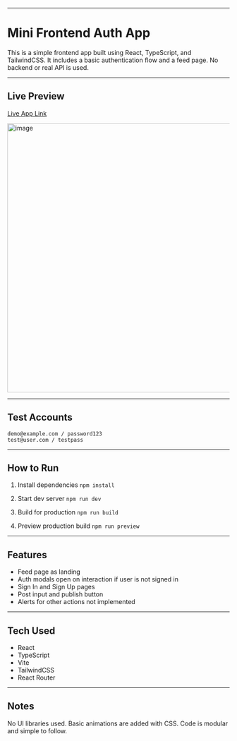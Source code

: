 
---

# Mini Frontend Auth App

This is a simple frontend app built using React, TypeScript, and TailwindCSS. It includes a basic authentication flow and a feed page. No backend or real API is used.

---

## Live Preview

[Live App Link](https://ui-task-rust.vercel.app/)

<img width="610" alt="image" src="https://github.com/user-attachments/assets/d9064116-7528-4c98-adc0-94b6574a3052" />


---

## Test Accounts

```
demo@example.com / password123  
test@user.com / testpass
```

---

## How to Run

1. Install dependencies
   `npm install`

2. Start dev server
   `npm run dev`

3. Build for production
   `npm run build`

4. Preview production build
   `npm run preview`

---

## Features

* Feed page as landing
* Auth modals open on interaction if user is not signed in
* Sign In and Sign Up pages
* Post input and publish button
* Alerts for other actions not implemented

---

## Tech Used

* React
* TypeScript
* Vite
* TailwindCSS
* React Router

---

## Notes

No UI libraries used. Basic animations are added with CSS. Code is modular and simple to follow.


